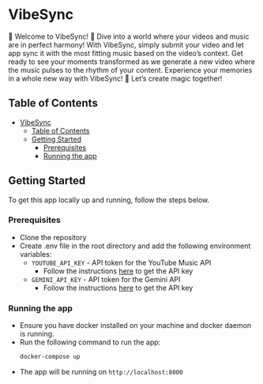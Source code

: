 # VibeSync

🎉 Welcome to VibeSync! 🎵 Dive into a world where your videos and music are in perfect harmony! With VibeSync, simply submit your video and let app sync it with the most fitting music based on the video’s context. Get ready to see your moments transformed as we generate a new video where the music pulses to the rhythm of your content. Experience your memories in a whole new way with VibeSync! 🚀 Let’s create magic together!


## Table of Contents


- [VibeSync](#vibesync)
  - [Table of Contents](#table-of-contents)
  - [Getting Started](#getting-started)
    - [Prerequisites](#prerequisites)
    - [Running the app](#running-the-app)



## Getting Started

To get this app locally up and running, follow the steps below.

### Prerequisites

- Clone the repository
- Create .env file in the root directory and add the following environment variables:
  - `YOUTUBE_API_KEY` - API token for the YouTube Music API
    - Follow the instructions [here](https://developers.google.com/youtube/v3/getting-started) to get the API key
  - `GEMINI_API_KEY` - API token for the Gemini API
    - Follow the instructions [here](https://ai.google.dev/tutorials/setup) to get the API key


### Running the app

- Ensure you have docker installed on your machine and docker daemon is running.
- Run the following command to run the app:
  ```bash
  docker-compose up
  ```
- The app will be running on `http://localhost:8000`

